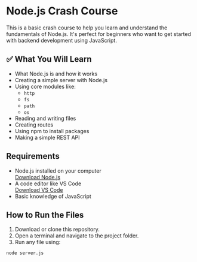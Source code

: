 # Node.js Crash Course

This is a basic crash course to help you learn and understand the fundamentals of Node.js. It's perfect for beginners who want to get started with backend development using JavaScript.

## ✅ What You Will Learn

- What Node.js is and how it works
- Creating a simple server with Node.js
- Using core modules like:
  - `http`
  - `fs`
  - `path`
  - `os`
- Reading and writing files
- Creating routes
- Using npm to install packages
- Making a simple REST API

##  Requirements

- Node.js installed on your computer  
   [Download Node.js](https://nodejs.org)
- A code editor like VS Code  
   [Download VS Code](https://code.visualstudio.com/)
- Basic knowledge of JavaScript

##  How to Run the Files

1. Download or clone this repository.
2. Open a terminal and navigate to the project folder.
3. Run any file using:

```bash
node server.js

